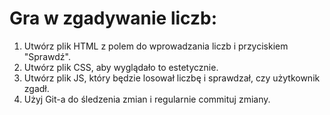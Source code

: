 # Gra w zgadywanie liczb:

1. Utwórz plik HTML z polem do wprowadzania liczb i przyciskiem "Sprawdź".
2. Utwórz plik CSS, aby wyglądało to estetycznie.
3. Utwórz plik JS, który będzie losował liczbę i sprawdzał, czy użytkownik zgadł.
4. Użyj Git-a do śledzenia zmian i regularnie commituj zmiany.
